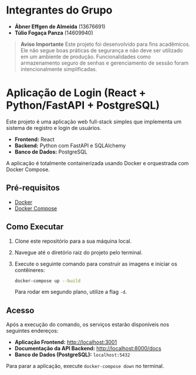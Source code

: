 # Integrantes do Grupo
- **Ábner Effgen de Almeida** (13676691)
- **Túlio Fogaça Panza** (14609940)

> **Aviso Importante**
> Este projeto foi desenvolvido para fins acadêmicos. Ele não segue boas práticas de segurança e não deve ser utilizado em um ambiente de produção. Funcionalidades como armazenamento seguro de senhas e gerenciamento de sessão foram intencionalmente simplificadas.

# Aplicação de Login (React + Python/FastAPI + PostgreSQL)

Este projeto é uma aplicação web full-stack simples que implementa um sistema de registro e login de usuários.

-   **Frontend:** React
-   **Backend:** Python com FastAPI e SQLAlchemy
-   **Banco de Dados:** PostgreSQL

A aplicação é totalmente containerizada usando Docker e orquestrada com Docker Compose.

## Pré-requisitos

-   [Docker](https://www.docker.com/get-started)
-   [Docker Compose](https://docs.docker.com/compose/install/)

## Como Executar

1.  Clone este repositório para a sua máquina local.
2.  Navegue até o diretório raiz do projeto pelo terminal.
3.  Execute o seguinte comando para construir as imagens e iniciar os contêineres:

    ```bash
    docker-compose up --build
    ```
    Para rodar em segundo plano, utilize a flag `-d`.

## Acesso

Após a execução do comando, os serviços estarão disponíveis nos seguintes endereços:

-   **Aplicação Frontend:** [http://localhost:3001](http://localhost:3001)
-   **Documentação da API Backend:** [http://localhost:8000/docs](http://localhost:8000/docs)
-   **Banco de Dados (PostgreSQL):** `localhost:5432`

Para parar a aplicação, execute `docker-compose down` no terminal.